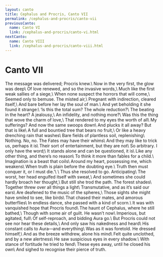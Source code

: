 ```yaml
---
layout: canto
title: Cephalus and Procris, Canto VII
permalink: /cephalus-and-procris/canto-vii
previousCanto:
  name: Canto VI
  link: /cephalus-and-procris/canto-vi.html
nextCanto:
  name: Canto VIII
  link: /cephalus-and-procris/canto-viii.html
---
```


# Canto VII
The message was delivered; Procris knew.\\
Now in the very first, the glow was deep\\
Of love renewed, and so the invasive words,\\
Much like the first weak sallies of a siege,\\
When none suspect the horrors that will come,\\
Seemed only to bemuse. The misted air,\\
Pregnant with indirection, cleared itself,\\
And bare before her lay the soul of man.\\
And yet beholding it she found it strange:\\
‘Is this the total sum? The whole reduction?\\
The beating in the heart? A jealousy,\\
An infidelity, and nothing more?\\
Was this the thing that wove the charm of love,\\
That rendered to my eyes the worth of all\\
My sufferings? And now the same swoops down\\
And plucks it all away? But that is like\\
A full and bountied tree that bears no fruit,\\
Or like a heavy drenching rain that washes\\
Bare fields of plantless soil, replenishing\\
Nothing. No, no. The Fates may have their whims\\
And they may like to trick us, perhaps it is\\
Their sort of entertainment, but they are not\\
So arbitrary. I only have the word;\\
It stands alone and can be questioned, it is\\
Like any other thing, and there’s no reason\\
To think it more than fables for a child.\\
Imagination is a beast that coils\\
Around my heart, possessing me, which weakens\\
When truth is plain before the doubting eye.\\
Truth then must conquer it, or I must die.’\\
\\
Thus she resolved to go. Anticipating\\
The worst, her head engulfed itself with sweat,\\
And sometimes she could hardly broach her thought,\\
But still she trod the path. The forest shades\\
Together threw over all things a light\\
Transmutative, and as it’s said our ears\\
Are deafened to the music of the spheres,\\
Those sights she might have smiled to see, like birds\\
That chased their mates, and amorous butterflies\\
In endless dance, she passed with a kind of scorn.\\
It was with vanquished hope that Procris found\\
The haunt of Cephalus, where he still bathed,\\
Though with some air of guilt. He wasn’t now\\
Imperious, but agitated, full\\
Of self-reproach, and bidding Aura go.\\
But Procris could not see nor hear these details,\\
And only saw his nakedness and heard\\
His constant calls to Aura—and everything\\
Was as it was foretold. He dressed himself,\\
And as the breeze withdrew, alone his mind\\
Felt quite unclothed, and by a new alertness\\
He saw suspicious eyes in every shadow.\\
With stance of fortitude he tried to fend\\
These eyes away, until he closed his own\\
And sighed to recognise their pierce of truth.